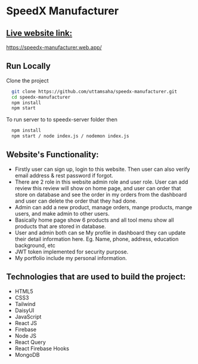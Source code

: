 # SpeedX Manufacturer


## [Live website link:](https://speedx-manufacturer.web.app/)
https://speedx-manufacturer.web.app/


## Run Locally

Clone the project

```bash
  git clone https://github.com/uttamsaha/speedx-manufacturer.git
  cd speedx-manufacturer
  npm install
  npm start
```

To run server to to speedx-server folder then

```bash
  npm install
  npm start / node index.js / nodemon index.js
```


## Website's Functionality: 
* Firstly user can sign up, login to this website. Then user can also verify email address & rest password if forgot.
* There are 2 role in this website admin role and user role. User can add review this review will show on home page, and user can order that store on database and see the order in my orders from the dashboard and user can delete the order that they had done. 
* Admin can add a new product, manage orders, mange products, mange users, and make admin to other users.
* Basically home page show 6 products and all tool menu show all products that are stored in database.
* User and admin both can se My profile in dashboard they can update their detail information here. Eg. Name, phone, address, education background, etc
* JWT token implemented for security purpose. 
* My portfolio include my personal information. 


## Technologies that are used to build the project:
* HTML5
* CSS3
* Tailwind
* DaisyUI
* JavaScript
* React JS
* Firebase 
* Node JS
* React Query
* React Firebase Hooks
* MongoDB
